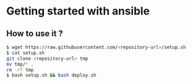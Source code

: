 # Getting started with ansible

## How to use it ?

```bash
$ wget https://raw.githubusercontent.com/<repository-url>/setup.sh
$ cat setup.sh
git clone <repository-url> tmp
mv tmp/* .
rm -rf tmp
$ bash setup.sh && bash deploy.sh
```
